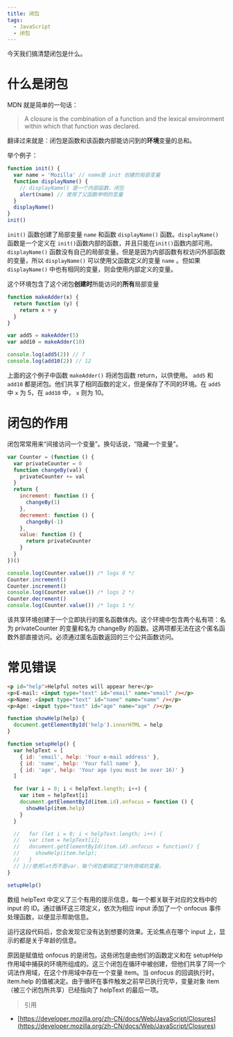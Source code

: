 ```yaml
---
title: 闭包
tags:
  - JavaScript
  - 闭包
---
```


今天我们搞清楚闭包是什么。

# 什么是闭包

MDN 就是简单的一句话：

> A closure is the combination of a function and the lexical environment within which that function was declared.

翻译过来就是：闭包是函数和该函数内部能访问到的**环境**变量的总和。

<!-- more -->

举个例子：

```javascript
function init() {
  var name = 'Mozilla' // name是 init 创建的局部变量
  function displayName() {
    // displayName() 是一个内部函数，闭包
    alert(name) // 使用了父函数申明的变量
  }
  displayName()
}
init()
```

`init()` 函数创建了局部变量 `name` 和函数 `displayName()` 函数。`displayName()` 函数是一个定义在 `init()`函数内部的函数，并且只能在`init()`函数内部可用。`displayName()` 函数没有自己的局部变量。但是是因为内部函数有权访问外部函数的变量，所以 `displayName()` 可以使用父函数定义的变量 `name` 。但如果 `displayName()` 中也有相同的变量，则会使用内部定义的变量。

这个环境包含了这个闭包**创建时**所能访问的**所有**局部变量

```javascript
function makeAdder(x) {
  return function (y) {
    return x + y
  }
}

var add5 = makeAdder(5)
var add10 = makeAdder(10)

console.log(add5(2)) // 7
console.log(add10(2)) // 12
```

上面的这个例子中函数 `makeAdder()` 将闭包函数 return，以供使用。 `add5` 和 `add10` 都是闭包。他们共享了相同函数的定义，但是保存了不同的环境。在 `add5` 中 `x` 为 5，在 `add10` 中， `x` 则为 10。

# 闭包的作用

闭包常常用来“间接访问一个变量”。换句话说，“隐藏一个变量”。

```javascript
var Counter = (function () {
  var privateCounter = 0
  function changeBy(val) {
    privateCounter += val
  }
  return {
    increment: function () {
      changeBy(1)
    },
    decrement: function () {
      changeBy(-1)
    },
    value: function () {
      return privateCounter
    }
  }
})()

console.log(Counter.value()) /* logs 0 */
Counter.increment()
Counter.increment()
console.log(Counter.value()) /* logs 2 */
Counter.decrement()
console.log(Counter.value()) /* logs 1 */
```

该共享环境创建于一个立即执行的匿名函数体内。这个环境中包含两个私有项：名为 privateCounter 的变量和名为 changeBy 的函数。这两项都无法在这个匿名函数外部直接访问。必须通过匿名函数返回的三个公共函数访问。

# 常见错误

```html
<p id="help">Helpful notes will appear here</p>
<p>E-mail: <input type="text" id="email" name="email" /></p>
<p>Name: <input type="text" id="name" name="name" /></p>
<p>Age: <input type="text" id="age" name="age" /></p>
```

```javascript
function showHelp(help) {
  document.getElementById('help').innerHTML = help
}

function setupHelp() {
  var helpText = [
    { id: 'email', help: 'Your e-mail address' },
    { id: 'name', help: 'Your full name' },
    { id: 'age', help: 'Your age (you must be over 16)' }
  ]

  for (var i = 0; i < helpText.length; i++) {
    var item = helpText[i]
    document.getElementById(item.id).onfocus = function () {
      showHelp(item.help)
    }
  }

  //   for (let i = 0; i < helpText.length; i++) {
  //   var item = helpText[i];
  //   document.getElementById(item.id).onfocus = function() {
  //     showHelp(item.help);
  //   }
  // }//使用let而不是var，每个闭包都绑定了块作用域的变量。
}

setupHelp()
```

数组 helpText 中定义了三个有用的提示信息，每一个都关联于对应的文档中的 input 的 ID。通过循环这三项定义，依次为相应 input 添加了一个 onfocus 事件处理函数，以便显示帮助信息。

运行这段代码后，您会发现它没有达到想要的效果。无论焦点在哪个 input 上，显示的都是关于年龄的信息。

原因是赋值给 onfocus 的是闭包。这些闭包是由他们的函数定义和在 setupHelp 作用域中捕获的环境所组成的。这三个闭包在循环中被创建，但他们共享了同一个词法作用域，在这个作用域中存在一个变量 item。当 onfocus 的回调执行时，item.help 的值被决定。由于循环在事件触发之前早已执行完毕，变量对象 item（被三个闭包所共享）已经指向了 helpText 的最后一项。

> 引用

- [https://developer.mozilla.org/zh-CN/docs/Web/JavaScript/Closures](https://developer.mozilla.org/zh-CN/docs/Web/JavaScript/Closures)
